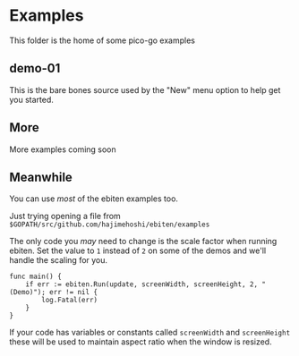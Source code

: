 # Examples

This folder is the home of some pico-go examples

## demo-01

This is the bare bones source used by the "New" menu option to help get you started.

## More

More examples coming soon

## Meanwhile

You can use _most_ of the ebiten examples too. 

Just trying opening a file from `$GOPATH/src/github.com/hajimehoshi/ebiten/examples`

The only code you _may_ need to change is the scale factor when running ebiten.  Set the value to `1` instead of `2` on some of the demos and we'll handle the scaling for you.

```
func main() {
	if err := ebiten.Run(update, screenWidth, screenHeight, 2, "(Demo)"); err != nil {
		log.Fatal(err)
	}
}
```

If your code has variables or constants called `screenWidth` and `screenHeight` these will be used to maintain aspect ratio when the window is resized.